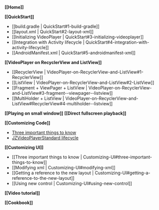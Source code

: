 **[[Home]]**

**[[QuickStart]]**   
  - [[build.gradle | QuickStart#1-build-gradle]]
  - [[layout.xml | QuickStart#2-layout-xml]]
  - [[Initializing VideoPlayer | QuickStart#3-initializing-videoplayer]]
  - [[Integration with Activity lifecycle | QuickStart#4-integration-with-activity-lifecycle]]
  - [[AndroidManifest.xml | QuickStart#5-androidmanifest-xml]]

**[[VideoPlayer on RecyclerView and ListView]]**
  - [[RecyclerView | VideoPlayer-on-RecyclerView-and-ListView#1-RecyclerView]]
  - [[ListView | VideoPlayer-on-RecyclerView-and-ListView#2-ListView]]
  - [[Fragment + ViewPager + ListView | VideoPlayer-on-RecyclerView-and-ListView#3-fragment--viewpager--listview]]
  - [[MultiHolder + ListView | VideoPlayer-on-RecyclerView-and-ListView#RecyclerView#4-multiholder--listview]]

**[[Playing on small window]]**
**[[Direct fullscreen playback]]**

**[[Customizing Code]]**
  - [Three important things to know](/wiki/Customizing-Code#three-important-things-to-know)
  - [JZVideoPlayerStandard lifecycle](/wiki/Customizing-Code#JZVideoPlayerStandard-lifecycle)

**[[Customizing UI]]**
  - [[Three important things to know | Customizing-UI#three-important-things-to-know]]
  - [[Modifying xml | Customizing-UI#modifying-xml]]
  - [[Getting a reference to the new layout | Customizing-UI#getting-a-reference-to-the-new-layout]]
  - [[Using new control | Customizing-UI#using-new-control]]

**[[Video tutorial]]**

**[[Cookbook]]**